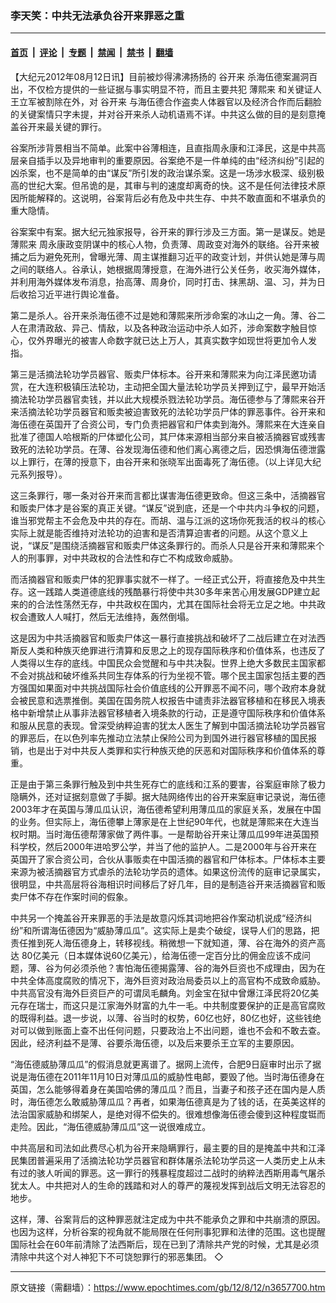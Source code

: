 ### 李天笑：中共无法承负谷开来罪恶之重

---

#### [首页](../../../..?n3657700) &nbsp;|&nbsp; [评论](../../../../../epoch-comment?n3657700) &nbsp;|&nbsp; [专题](../../../../../epoch-special?n3657700) &nbsp;|&nbsp; [禁闻](../../../../../epoch-news?n3657700) &nbsp;|&nbsp; [禁书](../../../../../books?n3657700) &nbsp;|&nbsp; [翻墙](https://github.com/gfw-breaker/nogfw/blob/master/README.md?n3657700)


<div class="post_content" id="artbody" itemprop="articleBody">
 <!-- article content begin -->
 <p>
  【大纪元2012年08月12日讯】目前被炒得沸沸扬扬的
  <ok href="https://www.epochtimes.com/gb/tag/%E8%B0%B7%E5%BC%80%E6%9D%A5.html">
   谷开来
  </ok>
  杀海伍德案漏洞百出，不仅检方提供的一些证据与事实明显不符，而且主要共犯
  <ok href="https://www.epochtimes.com/gb/tag/%E8%96%84%E7%86%99%E6%9D%A5.html">
   薄熙来
  </ok>
  和关键证人王立军被割除在外，对
  <ok href="https://www.epochtimes.com/gb/tag/%E8%B0%B7%E5%BC%80%E6%9D%A5.html">
   谷开来
  </ok>
  与海伍德合作盗卖人体器官以及经济合作而后翻脸的关键案情只字未提，并对谷开来杀人动机语焉不详。中共这么做的目的是刻意掩盖谷开来最关键的罪行。
 </p>
 <p>
  谷案所涉背景相当不简单。此案中谷薄相连，且直指周永康和江泽民，这是中共高层亲自插手以及异地审判的重要原因。谷案绝不是一件单纯的由“经济纠纷”引起的凶杀案，也不是简单的由“谋反”所引发的政治谋杀案。这是一场涉水极深、级别极高的世纪大案。但吊诡的是，其审与判的速度却离奇的快。这不是任何法律技术原因所能解释的。这说明，谷案背后必有危及中共生存、中共不敢直面和不堪承负的重大隐情。
 </p>
 <p>
  谷案案中有案。据大纪元独家报导，谷开来的罪行涉及三方面。第一是谋反。她是
  <ok href="https://www.epochtimes.com/gb/tag/%E8%96%84%E7%86%99%E6%9D%A5.html">
   薄熙来
  </ok>
  周永康政变阴谋中的核心人物，负责薄、周政变对海外的联络。谷开来被捕之后为避免死刑，曾曝光薄、周主谋推翻习近平的政变计划，并供认她是薄与周之间的联络人。谷承认，她根据周薄授意，在海外进行公关任务，收买海外媒体，并利用海外媒体发布消息，抬高薄、周身价，同时打击、抹黑胡、温、习，并为日后收拾习近平进行舆论准备。
 </p>
 <p>
  第二是杀人。谷开来杀海伍德不过是她和薄熙来所涉命案的冰山之一角。薄、谷二人在肃清政敌、异己、情敌，以及各种政治运动中杀人如芥，涉命案数字触目惊心，仅外界曝光的被害人命数字就已达上万人，其真实数字如现世将更加令人发指。
 </p>
 <p>
  第三是活摘法轮功学员器官、贩卖尸体标本。谷开来和薄熙来为向江泽民邀功请赏，在大连积极镇压法轮功，主动把全国大量法轮功学员关押到辽宁，最早开始活摘法轮功学员器官卖钱，并以此大规模杀戮法轮功学员。海伍德参与了薄熙来谷开来活摘法轮功学员器官和贩卖被迫害致死的法轮功学员尸体的罪恶事件。谷开来和海伍德在英国开了合资公司，专门负责把器官和尸体卖到海外。薄熙来在大连亲自批准了德国人哈根斯的尸体塑化公司，其尸体来源相当部分来自被活摘器官或残害致死的法轮功学员。在薄、谷发现海伍德和他们离心离德之后，因恐惧海伍德泄露以上罪行，在薄的授意下，由谷开来和张晓军出面毒死了海伍德。（以上详见大纪元系列报导）。
 </p>
 <p>
  这三条罪行，哪一条对谷开来而言都比谋害海伍德更致命。但这三条中，活摘器官和贩卖尸体才是谷案的真正关键。“谋反”说到底，还是一个中共内斗争权的问题，谁当邪党帮主不会危及中共的存在。而胡、温与江派的这场你死我活的权斗的核心实际上就是能否维持对法轮功的迫害和是否清算迫害者的问题。从这个意义上说，“谋反”是围绕活摘器官和贩卖尸体这条罪行的。而杀人只是谷开来和薄熙来个人的刑事罪，对中共政权的合法性和存亡不构成致命威胁。
 </p>
 <p>
  而活摘器官和贩卖尸体的犯罪事实就不一样了。一经正式公开，将直接危及中共生存。这一践踏人类道德底线的残酷暴行将使中共30多年来苦心用发展GDP建立起来的的合法性荡然无存，中共政权在国内，尤其在国际社会将无立足之地。中共政权会遭致人人喊打，然后无法维持，轰然倒塌。
 </p>
 <p>
  这是因为中共活摘器官和贩卖尸体这一暴行直接挑战和破坏了二战后建立在对法西斯反人类和种族灭绝罪进行清算和反思之上的现存国际秩序和价值体系，也违反了人类得以生存的底线。中国民众会觉醒和与中共决裂。世界上绝大多数民主国家都不会对挑战和破坏维系共同生存体系的行为坐视不管。哪个民主国家包括主要的西方强国如果面对中共挑战国际社会价值底线的公开罪恶不闻不问，哪个政府本身就会被民意和选票推倒。美国在国务院人权报告中谴责非法器官移植和在移民入境表格中新增禁止从事非法器官移植者入境条款的行动，正是遵守国际秩序和价值体系和服从民意的表现。曾深受纳粹迫害的犹太人医生了解到中国活摘法轮功学员器官的罪恶后，在以色列率先推动立法禁止保险公司为到国外进行器官移植的国民报销，也是出于对中共反人类罪和实行种族灭绝的厌恶和对国际秩序和价值体系的尊重。
 </p>
 <p>
  正是由于第三条罪行触及到中共生死存亡的底线和江系的要害，谷案庭审除了极力隐瞒外，还对证据刻意做了手脚。据大陆网络传出的谷开来案庭审记录说，海伍德2003年才在英国与薄瓜瓜认识，海伍德希望利用薄瓜瓜的家庭关系，发展在中国的业务。但实际上，海伍德攀上薄家是在上世纪90年代，也就是薄熙来在大连当权时期。当时海伍德帮薄家做了两件事。一是帮助谷开来让薄瓜瓜99年进英国预科学校，然后2000年进哈罗公学，并当了他的监护人。二是2000年与谷开来在英国开了家合资公司，合伙从事贩卖在中国活摘的器官和尸体标本。尸体标本主要来源为被活摘器官方式虐杀的法轮功学员的遗体。如果这份流传的庭审记录属实，很明显，中共高层将谷海相识时间移后了好几年，目的是制造谷开来活摘器官和贩卖尸体不存在作案时间的假象。
 </p>
 <p>
  中共另一个掩盖谷开来罪恶的手法是故意闪烁其词地把谷作案动机说成“经济纠纷”和所谓海伍德因为“威胁薄瓜瓜”。这实际上是卖个破绽，误导人们的思路，把责任推到死人海伍德身上，转移视线。稍微想一下就知道，薄、谷在海外的资产高达 80亿美元（日本媒体说60亿美元），给海伍德一定百分比的佣金应该不成问题，薄、谷为何必须杀他？害怕海伍德揭露薄、谷的海外巨资也不成理由，因为在中共全体高度腐败的情况下，海外巨资对政治局委员以上的高官构不成致命威胁。中共高官没有海外巨资巨产的可谓凤毛麟角。刘金宝在狱中曾爆江泽民将20亿美元存在瑞士，而这只是江家海外财富的九牛一毛。中共制度要保护的正是高官腐败的既得利益。退一步说，以薄、谷当时的权势，60亿也好，80亿也好，这些钱绝对可以做到账面上查不出任何问题，只要政治上不出问题，谁也不会和不敢去查。因此，经济利益不是薄、谷要杀海伍德，以及后来要杀王立军的主要原因。
 </p>
 <p>
  “海伍德威胁薄瓜瓜”的假消息就更离谱了。据网上流传，合肥9日庭审时出示了据说是海伍德在2011年11月10日对薄瓜瓜的威胁性电邮，要毁了他。当时海伍德身在英国，怎么能够得着身在美国哈佛的薄瓜瓜？而且，当妻子和孩子还在国内是人质时，海伍德怎么敢威胁薄瓜瓜？再者，如果海伍德真是为了钱的话，在英美这样的法治国家威胁和绑架人，是绝对得不偿失的。很难想像海伍德会傻到这种程度铤而走险。因此，“海伍德威胁薄瓜瓜”这一说很难成立。
 </p>
 <p>
  中共高层和司法如此费尽心机为谷开来隐瞒罪行，最主要的目的是掩盖中共和江泽民集团普遍采用了活摘法轮功学员器官和群体屠杀法轮功学员这一人类历史上从未有过的骇人听闻的罪恶。这一罪行的残暴程度超过二战时的纳粹法西斯用毒气屠杀犹太人。中共把对人的生命的践踏和对人的尊严的蔑视发挥到战后文明无法容忍的地步。
 </p>
 <p>
  这样，薄、谷案背后的这种罪恶就注定成为中共不能承负之罪和中共崩溃的原因。也因为这样，分析谷案的视角就不能局限在任何刑事犯罪和法律的范围。这也提醒国际社会在60年前清除了法西斯后，现在已到了清除共产党的时候，尤其是必须清除中共这个对人神犯下不可饶恕罪行的邪恶集团。 ◇
 </p>
 <!-- article content end -->
 <div id="below_article_ad">
 </div>
</div>


---

原文链接（需翻墙）：https://www.epochtimes.com/gb/12/8/12/n3657700.htm